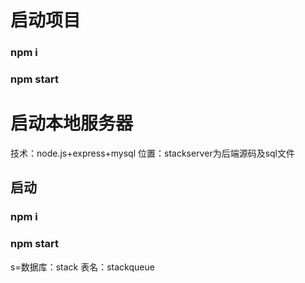 # 启动项目
### npm i
### npm start
# 启动本地服务器
技术：node.js+express+mysql 位置：stackserver为后端源码及sql文件
## 启动
### npm i
### npm start
s=数据库：stack 表名：stackqueue 
